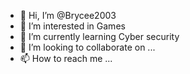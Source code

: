 - 👋 Hi, I’m @Brycee2003
- 👀 I’m interested in Games
- 🌱 I’m currently learning Cyber security
- 💞️ I’m looking to collaborate on ...
- 📫 How to reach me ...

<!---
Brycee2003/Brycee2003 is a ✨ special ✨ repository because its `README.md` (this file) appears on your GitHub profile.
You can click the Preview link to take a look at your changes.
--->

